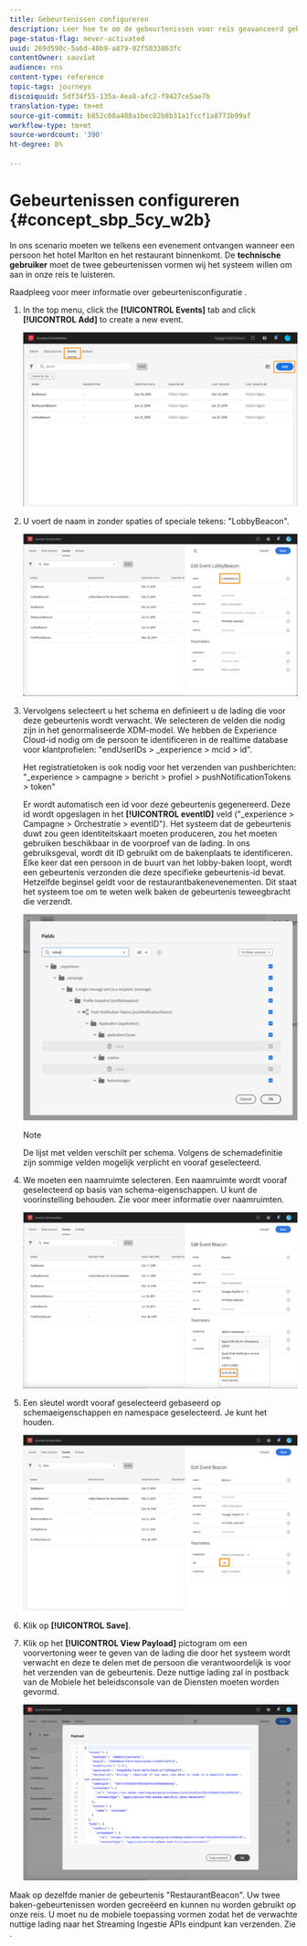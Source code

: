 ```yaml
---
title: Gebeurtenissen configureren
description: Leer hoe te om de gebeurtenissen voor reis geavanceerd gebruiksgeval te vormen
page-status-flag: never-activated
uuid: 269d590c-5a6d-40b9-a879-02f5033863fc
contentOwner: sauviat
audience: rns
content-type: reference
topic-tags: journeys
discoiquuid: 5df34f55-135a-4ea8-afc2-f9427ce5ae7b
translation-type: tm+mt
source-git-commit: b852c08a488a1bec02b8b31a1fccf1a8773b99af
workflow-type: tm+mt
source-wordcount: '390'
ht-degree: 8%

---
```



# Gebeurtenissen configureren {#concept_sbp_5cy_w2b}

In ons scenario moeten we telkens een evenement ontvangen wanneer een persoon het hotel Marlton en het restaurant binnenkomt. De **technische gebruiker** moet de twee gebeurtenissen vormen wij het systeem willen om aan in onze reis te luisteren.

Raadpleeg voor meer informatie over gebeurtenisconfiguratie [](../event/about-events.md).

1. In the top menu, click the **[!UICONTROL Events]** tab and click **[!UICONTROL Add]** to create a new event.

   ![](../assets/journeyuc1_1.png)

1. U voert de naam in zonder spaties of speciale tekens: &quot;LobbyBeacon&quot;.

   ![](../assets/journeyuc2_1.png)

1. Vervolgens selecteert u het schema en definieert u de lading die voor deze gebeurtenis wordt verwacht. We selecteren de velden die nodig zijn in het genormaliseerde XDM-model. We hebben de Experience Cloud-id nodig om de persoon te identificeren in de realtime database voor klantprofielen: &quot;endUserIDs > _experience > mcid > id&quot;.

   Het registratietoken is ook nodig voor het verzenden van pushberichten: &quot;_experience > campagne > bericht > profiel > pushNotificationTokens > token&quot;

   Er wordt automatisch een id voor deze gebeurtenis gegenereerd. Deze id wordt opgeslagen in het **[!UICONTROL eventID]** veld (&quot;_experience > Campagne > Orchestratie > eventID&quot;). Het systeem dat de gebeurtenis duwt zou geen identiteitskaart moeten produceren, zou het moeten gebruiken beschikbaar in de voorproef van de lading. In ons gebruiksgeval, wordt dit ID gebruikt om de bakenplaats te identificeren. Elke keer dat een persoon in de buurt van het lobby-baken loopt, wordt een gebeurtenis verzonden die deze specifieke gebeurtenis-id bevat. Hetzelfde beginsel geldt voor de restaurantbakenevenementen. Dit staat het systeem toe om te weten welk baken de gebeurtenis teweegbracht die verzendt.

   ![](../assets/journeyuc2_2.png)

   >[!NOTE]
   >
   >De lijst met velden verschilt per schema. Volgens de schemadefinitie zijn sommige velden mogelijk verplicht en vooraf geselecteerd.

1. We moeten een naamruimte selecteren. Een naamruimte wordt vooraf geselecteerd op basis van schema-eigenschappen. U kunt de voorinstelling behouden. Zie [](../event/selecting-the-namespace.md) voor meer informatie over naamruimten.

   ![](../assets/journeyuc2_4.png)

1. Een sleutel wordt vooraf geselecteerd gebaseerd op schemaeigenschappen en namespace geselecteerd. Je kunt het houden.

   ![](../assets/journeyuc2_4bis.png)

1. Klik op **[!UICONTROL Save]**.

1. Klik op het **[!UICONTROL View Payload]** pictogram om een voorvertoning weer te geven van de lading die door het systeem wordt verwacht en deze te delen met de persoon die verantwoordelijk is voor het verzenden van de gebeurtenis.  Deze nuttige lading zal in postback van de Mobiele het beleidsconsole van de Diensten moeten worden gevormd.

   ![](../assets/journeyuc2_5.png)

Maak op dezelfde manier de gebeurtenis &quot;RestaurantBeacon&quot;. Uw twee baken-gebeurtenissen worden gecreëerd en kunnen nu worden gebruikt op onze reis. U moet nu de mobiele toepassing vormen zodat het de verwachte nuttige lading naar het Streaming Ingestie APIs eindpunt kan verzenden. Zie [](../event/additional-steps-to-send-events-to-journey-orchestration.md).

